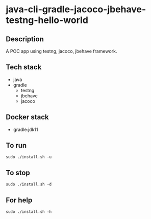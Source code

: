 # java-cli-gradle-jacoco-jbehave-testng-hello-world

## Description
A POC app using testng,
jacoco, jbehave framework.

## Tech stack
- java
- gradle
  - testng
  - jbehave
  - jacoco

## Docker stack
- gradle:jdk11

## To run
`sudo ./install.sh -u`

## To stop
`sudo ./install.sh -d`

## For help
`sudo ./install.sh -h`
